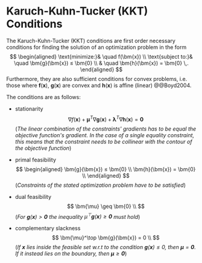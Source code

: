 # Karuch-Kuhn-Tucker (KKT) Conditions

The Karuch-Kuhn-Tucker (KKT) conditions are first order necessary conditions for finding the solution of an optimization problem in the form
$$
\begin{aligned}
	\text{minimize:}& \quad f(\bm{x}) \\
	\text{subject to:}& \quad \bm{g}(\bm{x}) ≤ \bm{0} \\
	                  & \quad \bm{h}(\bm{x}) = \bm{0} \,.
\end{aligned}
$$
Furthermore, they are also sufficient conditions for convex problems, i.e. those where $\bm{f}(\bm{x})$, $\bm{g}(\bm{x})$ are convex and $\bm{h}(\bm{x})$ is affine (linear) @@Boyd2004.

The conditions are as follows: 
- stationarity
$$
	∇f(\bm{x}) + \bm{\mu}^T ∇\bm{g}(\bm{x}) + \bm{\lambda}^T ∇\bm{h}(\bm{x}) = \bm{0}
$$
(*The linear combination of the constraints' gradients has to be equal the objective function's gradient. In the case of a single equality constraint, this means that the constraint needs to be collinear with the contour of the objective function*)

- primal feasibility
$$
\begin{aligned}
	\bm{g}(\bm{x}) ≤ \bm{0} \\
	\bm{h}(\bm{x}) = \bm{0} \\
\end{aligned}
$$
(*Constraints of the stated optimization problem have to be satisfied*)

- dual feasibility
$$
\bm{\mu} \geq \bm{0} \\
$$
(*For $\bm{g}(\bm{x}) > \bm{0}$ the inequality $\mu^\top \bm{g}(\bm{x}) \geq \bm{0}$ must hold*)

- complementary slackness
$$
\bm{\mu}^\top \bm{g}(\bm{x}) = 0 \\
$$
(*If $\bm{x}$ lies inside the feasible set w.r.t to the condition $\bm{g}(\bm{x}) \leq 0$, then $\bm{\mu} = \bm{0}$. If it instead lies on the boundary, then $\bm{\mu} \geq \bm{0}$*)
